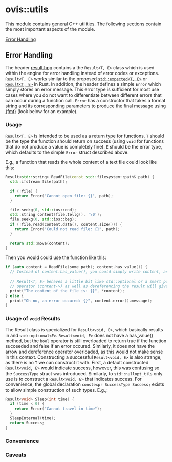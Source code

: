 # ovis::utils
This module contains general C++ utilities.
The following sections contain the most important aspects of the module.

[Error Handling](#error-handling)

## Error Handling
The header [result.hpp](utils/include/ovis/utils/result.hpp) contains a the `Result<T, E>` class which is used within the engine for error handling instead of error codes or exceptions.
`Result<T, E>` works similar to the proposed [`std::expected<T, E>`](https://en.cppreference.com/w/cpp/utility/expected) or [`Result<T, E>`](https://doc.rust-lang.org/std/result/) in Rust.
In addition, the header defines a simple `Error` which simply stores an error message.
This error type is sufficient for most use cases where you do not want to differentiate between different errors that can occur during a function call.
`Error` has a constructor that takes a format string and its corresponding parameters to produce the final message using [{fmt}](https://github.com/fmtlib/fmt) (look below for an example).

### Usage
`Result<T, E>` is intended to be used as a return type for functions.
`T` should be the type the function should return on success (using `void` for functions that do not produce a value is completely fine).
`E` should be the error type, which defaults to the simple `Error` struct described above.

E.g., a function that reads the whole content of a text file could look like this:
```C++
Result<std::string> ReadFile(const std::filesystem::path& path) {
  std::ifstream file(path);

  if (!file) {
    return Error("Cannot open file: {}", path);
  }

  file.seekg(0, std::ios::end);
  std::string content(file.tellg(), '\0');
  file.seekg(0, std::ios::beg);
  if (!file.read(content.data(), content.size())) {
    return Error("Could not read file: {}", path);
  }

  return std::move(content);
}
```
Then you would could use the function like this:
```C++
if (auto content = ReadFile(some_path); content.has_value()) {
  // Instead of content.has_value(), you could simply write content, as the bool operator is overloaded
  
  // Result<T, E> behaves a little bit like std::optional or a smart pointer in the sense that the arrow
  // operator (content->) as well as dereferencing the result will give access to the underlying T.
  print("The content of the file is: {}", *content);
} else {
  print("Oh no, an error occured: {}", content.error().message);
}
```

### Usage of `void` Results
The Result class is specialized for `Result<void, E>`, which basically results in and `std::optional<E>`.
`Result<void, E>` does not have a has_value() method, but the `bool` operator is still overloaded to return true if the function succeeded and false if an error occured.
Similarly, it does not have the arrow and dereference operator overloaded, as this would not make sense in this context.
Constructing a successful `Result<void, E>` is also strange, as there is no `T` we can construct it with.
First, a default constructed `Result<void, E>` would indicate success, however, this was confusing so the `SuccessType` struct was introduced.
Similarly, to `std::nullopt_t` its only use is to construct a `Result<void, E>` that indicates success.
For convenience, the global declaration `constexpr SuccessType Success;` exists to allow simple construction of such types.
E.g.,:
```C++
Result<void> Sleep(int time) {
  if (time < 0) {
    return Error("Cannot travel in time");
  }
  SleepInternal(time);
  return Success;
}
```
### Convenience

### Caveats
